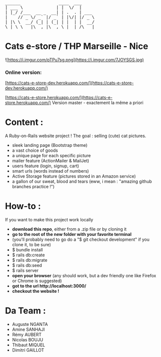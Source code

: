 <pre>
______               ____  ___     
| ___ \             | |  \/  |     
| |_/ /___  __ _  __| | .  . | ___ 
|    // _ \/ _` |/ _` | |\/| |/ _ \
| |\ \  __/ (_| | (_| | |  | |  __/
\_| \_\___|\__,_|\__,_\_|  |_/\___|
</pre>   

# Cats e-store / THP Marseille - Nice


![https://i.imgur.com/pTPu7sg.png](https://i.imgur.com/7JOYSGS.jpg)




### Online version: 

[https://cats-e-store-dev.herokuapp.com/](https://cats-e-store-dev.herokuapp.com/)


[https://cats-e-store.herokuapp.com/](https://cats-e-store.herokuapp.com/) Version master - exactement la même a priori

# Content :

A Ruby-on-Rails website project ! The goal : selling (cute) cat pictures. 

- sleek landing page (Bootstrap theme)
- a vast choice of goods
- a unique page for each specific picture
- mailer feature (ActionMailer & MailJet)
- users feature (login, signup, cart)
- smart urls (words instead of numbers)
- Active Storage feature (pictures stored in an Amazon service)
- a gallon of our sweat, blood and tears (eww, i mean : "amazing github branches practice !")

# How-to :
If you want to make this project work locally

- **download this repo**, either from a .zip file or by cloning it
- **go to the root of the new folder with your favorite terminal**
- (you'll probably need to go do a "$ git checkout development" if you clone it, to be sure)
- $ bundle install
- $ rails db:create
- $ rails db:migrate
- $ rails db:seed
- $ rails server
- **open your browser** (any should work, but a dev friendly one like Firefox or Chrome is suggested)
- **got to the url http://localhost:3000/**
- **checkout the website !**



# Da Team :

 * Auguste NGANTA
 * Amine SANHAJI
 * Rémy AUBERT
 * Nicolas BOUJU
 * Thibaut MIQUEL
 * Dimitri GAILLOT